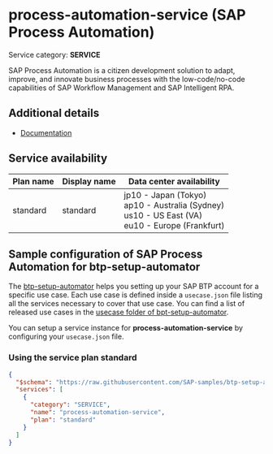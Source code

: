 # **process-automation-service** (SAP Process Automation)

Service category: **SERVICE**

SAP Process Automation is a citizen development solution to adapt, improve, and innovate business processes with the low-code/no-code capabilities of SAP Workflow Management and SAP Intelligent RPA.

## Additional details

- [Documentation](https://help.sap.com/viewer/p/PROCESS_AUTOMATION)

## Service availability

| Plan name | Display name | Data center availability  |
|------|----------------|---------------------------|
|  standard  |  standard  | jp10 - Japan (Tokyo)<br> ap10 - Australia (Sydney)<br> us10 - US East (VA)<br> eu10 - Europe (Frankfurt)  |

## Sample configuration of **SAP Process Automation** for btp-setup-automator

The [btp-setup-automator](https://github.com/SAP-samples/btp-setup-automator) helps you setting up your SAP BTP account for a specific use case. Each use case is defined inside a `usecase.json` file listing all the services necessary to cover that use case. You can find a list of released use cases in the [usecase folder of bpt-setup-automator](https://github.com/SAP-samples/btp-setup-automator/tree/main/usecases).

You can setup a service instance for **process-automation-service** by configuring your `usecase.json` file.

### Using the service plan **standard**

```json
{
  "$schema": "https://raw.githubusercontent.com/SAP-samples/btp-setup-automator/main/libs/btpsa-usecase.json",
  "services": [
    {
      "category": "SERVICE",
      "name": "process-automation-service",
      "plan": "standard"
    }
  ]
}
```
